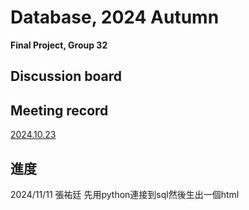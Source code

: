 #    Database, 2024 Autumn
**Final Project, Group 32**

##   Discussion board


##   Meeting record
[2024.10.23](https://raw.githubusercontent.com/kannny931110/Database_final_project_Group_32/main/%E6%9C%83%E8%AD%B0%E8%A8%98%E9%8C%84-24.10.23.pdf)


## 進度
2024/11/11 張祐廷
先用python連接到sql然後生出一個html


